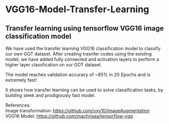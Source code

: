 # VGG16-Model-Transfer-Learning
## Transfer learning using tensorflow VGG16 image classification model

We have used the transfer learning VGG16 classification model to classify our own GOT dataset.
After creating trasnfer codes using the existing model, we have added fully connected and activation layers to perform a higher layer classfication on our GOT dataset.

The model reaches validation accuracy of ~95% in 20 Epochs and is extremely fast!

It shows how transfer learning can be used to solve classification tasks, by building sleek and prodigiously fast model.

References:
<br/>
Image transformation: https://github.com/vxy10/ImageAugmentation
<br/>
VGG16 Model: https://github.com/machrisaa/tensorflow-vgg
